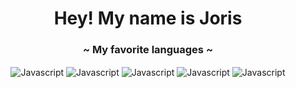 <h1 align="center">Hey! My name is Joris</h1>
<h3 align="center">~ My favorite languages ~</h3>
<p align="center">
<img align="center" src="https://github.com/jorismx/jorismertz/blob/main/assets/javascript.png?raw=true" alt="Javascript">
<img align="center" src="https://github.com/jorismx/jorismertz/blob/main/assets/nextjs.png?raw=true" alt="Javascript">
<img align="center" src="https://github.com/jorismx/jorismertz/blob/main/assets/sass_scss.png?raw=true" alt="Javascript">
<img align="center" src="https://github.com/jorismx/jorismertz/blob/main/assets/react.png?raw=true" alt="Javascript">
<img align="center" src="https://github.com/jorismx/jorismertz/blob/main/assets/nodejs.png?raw=true" alt="Javascript">
</p>
